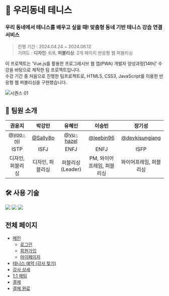 # 🎾 우리동네 테니스

### 우리 동네에서 테니스를 배우고 싶을 때! 맞춤형 동네 기반 테니스 강습 연결 서비스

>진행 기간 : 2024.04.24 ~ 2024.06.12<br>
기여도 : **디자인**: 6/8, **퍼블리싱**: 2개 페이지 반응형 웹 퍼블리싱

이 프로젝트는 'Vue.js를 활용한 프로그레시브 웹 앱(PWA) 개발자 양성과정[14th]' 수강을 바탕으로 제작한 팀 프로젝트입니다. <br>
수강 기간 중 처음으로 진행한 팀프로젝트로, HTML5, CSS3, JavaScript를 이용한 반응형 웹 퍼블리싱을 구현했습니다. <br>

![시퀀스 01](https://github.com/user-attachments/assets/c168c390-ddb4-48b1-9dac-c076cb56a2ed)

## 🙌 팀원 소개

| 권윤지 | 박강민 | 유혜인 | 이승빈 | 장기성 |
| :---: | :---: | :---: | :---: | :---: |
| [@yoo-nji](https://github.com/yoo-nji) | [@Sally8p](https://github.com/Sally8p) | [@yu-hazel](https://github.com/yu-hazel) | [@leebin96](https://github.com/leebin96) | [@devkisungjang](https://github.com/devkisungjang) |
| ISTP | ISFJ | ENFJ | ENFJ | ISFP |
| 디자인, 퍼블리싱 | 디자인, 퍼블리싱 | 퍼블리싱(Leader) | PM, 와이어프레임, 퍼블리싱 | 와이어프레임, 퍼블리싱 |

## 🛠️ 사용 기술
![](https://img.shields.io/badge/HTML5-E34F26?style=for-the-badge&logo=html5&logoColor=white)
![](https://img.shields.io/badge/CSS3-1572B6?style=for-the-badge&logo=css3&logoColor=white)
![](https://img.shields.io/badge/JavaScript-F7DF1E?style=for-the-badge&logo=JavaScript&logoColor=white)

## 전체 페이지
- [메인](https://udtennis.github.io/udt_project/test/html/main.html)
  - [로그인](https://udtennis.github.io/udt_project/test/html/login.html)
  - [회원가입](https://udtennis.github.io/udt_project/test/html/signin.html)
  - [마이페이지](https://udtennis.github.io/udt_project/test/html/Mypage.html)
- [테니스 예약 (강사 찾기)](https://udtennis.github.io/udt_project/test/html/local.html)
- [강사 상세](https://udtennis.github.io/udt_project/test/html/coach_detail.html)
- [1:1 채팅](https://udtennis.github.io/udt_project/test/html/chat.html)
- [결제](https://udtennis.github.io/udt_project/test/html/yj.html)
- [결제 완료](https://udtennis.github.io/udt_project/test/html/yj.html)





